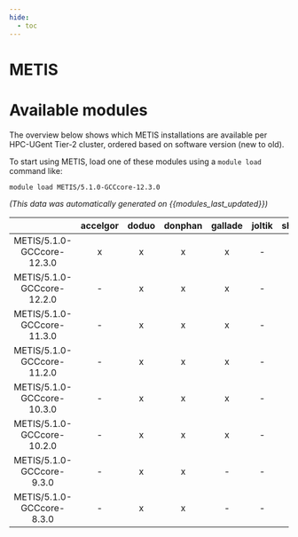 ```yaml
---
hide:
  - toc
---
```


METIS
=====

# Available modules


The overview below shows which METIS installations are available per HPC-UGent Tier-2 cluster, ordered based on software version (new to old).

To start using METIS, load one of these modules using a `module load` command like:

```shell
module load METIS/5.1.0-GCCcore-12.3.0
```

*(This data was automatically generated on {{modules_last_updated}})*  

| |accelgor|doduo|donphan|gallade|joltik|shinx|skitty|
| :---: | :---: | :---: | :---: | :---: | :---: | :---: | :---: |
|METIS/5.1.0-GCCcore-12.3.0|x|x|x|x|-|x|x|
|METIS/5.1.0-GCCcore-12.2.0|-|x|x|x|-|-|-|
|METIS/5.1.0-GCCcore-11.3.0|-|x|x|x|-|-|-|
|METIS/5.1.0-GCCcore-11.2.0|-|x|x|x|-|-|-|
|METIS/5.1.0-GCCcore-10.3.0|-|x|x|x|-|-|-|
|METIS/5.1.0-GCCcore-10.2.0|-|x|x|x|-|-|-|
|METIS/5.1.0-GCCcore-9.3.0|-|x|x|-|-|-|-|
|METIS/5.1.0-GCCcore-8.3.0|-|x|x|-|-|-|-|
